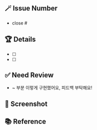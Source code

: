 <!-- PR 이름은 '[Jira 티켓 번호] 작업 내용'으로 통일할게요! (ex. [SKP-42-set-husky] Husky 세팅) -->

## 🪄 Issue Number

- close #
<!-- # 뒤에 Github 이슈 넘버를 써서 이슈를 닫아주세요 (ex. 4) -->

## 🏆 Details

<!-- 실제로 변경한 사항을 설명해주세요.-->

- [ ]
- [ ]

## ✅ Need Review

- ~ 부분 이렇게 구현했어요, 피드백 부탁해요!
<!-- 어떤 부분에 리뷰어가 집중해야 하는지 or 해당 PR에서 논의가 필요한 사항을 적어주세요. -->

## 📸 Screenshot

<!-- 팀원들이 이해하기 쉽도록 스크린샷을 첨부해주세요. -->

## 📚 Reference

<!-- 참고한 사이트가 있다면 링크를 공유해주세요. -->
